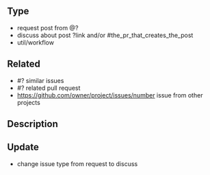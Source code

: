 <!--  issue type should be one of the following -->
## Type

- request post from @?
- discuss about post ?link and/or #the_pr_that_creates_the_post
- util/workflow

<!-- issue, pr from this repo and other repos -->
## Related

- #? similar issues
- #? related pull request
- https://github.com/owner/project/issues/number issue from other projects

## Description

<!-- update log for issue content because it is not tracked by github,
changing it without any log may cause confusing -->
## Update

- change issue type from request to discuss
